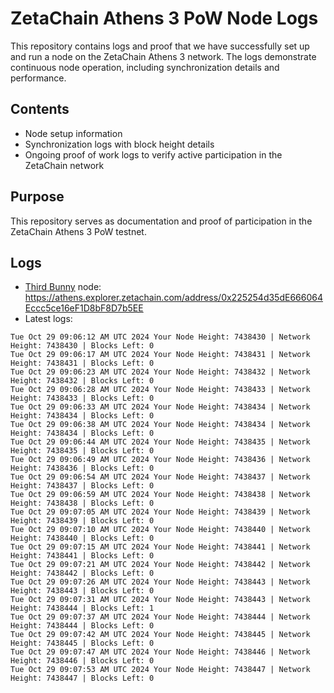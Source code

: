 # ZetaChain Athens 3 PoW Node Logs
This repository contains logs and proof that we have successfully set up and run a node on the ZetaChain Athens 3 network. The logs demonstrate continuous node operation, including synchronization details and performance.

## Contents
- Node setup information
- Synchronization logs with block height details
- Ongoing proof of work logs to verify active participation in the ZetaChain network

## Purpose
This repository serves as documentation and proof of participation in the ZetaChain Athens 3 PoW testnet.

## Logs

- [Third Bunny](https://thirdbunny.xyz/) node: https://athens.explorer.zetachain.com/address/0x225254d35dE666064Eccc5ce16eF1D8bF8D7b5EE
- Latest logs:
```
Tue Oct 29 09:06:12 AM UTC 2024 Your Node Height: 7438430 | Network Height: 7438430 | Blocks Left: 0
Tue Oct 29 09:06:17 AM UTC 2024 Your Node Height: 7438431 | Network Height: 7438431 | Blocks Left: 0
Tue Oct 29 09:06:23 AM UTC 2024 Your Node Height: 7438432 | Network Height: 7438432 | Blocks Left: 0
Tue Oct 29 09:06:28 AM UTC 2024 Your Node Height: 7438433 | Network Height: 7438433 | Blocks Left: 0
Tue Oct 29 09:06:33 AM UTC 2024 Your Node Height: 7438434 | Network Height: 7438434 | Blocks Left: 0
Tue Oct 29 09:06:38 AM UTC 2024 Your Node Height: 7438434 | Network Height: 7438434 | Blocks Left: 0
Tue Oct 29 09:06:44 AM UTC 2024 Your Node Height: 7438435 | Network Height: 7438435 | Blocks Left: 0
Tue Oct 29 09:06:49 AM UTC 2024 Your Node Height: 7438436 | Network Height: 7438436 | Blocks Left: 0
Tue Oct 29 09:06:54 AM UTC 2024 Your Node Height: 7438437 | Network Height: 7438437 | Blocks Left: 0
Tue Oct 29 09:06:59 AM UTC 2024 Your Node Height: 7438438 | Network Height: 7438438 | Blocks Left: 0
Tue Oct 29 09:07:05 AM UTC 2024 Your Node Height: 7438439 | Network Height: 7438439 | Blocks Left: 0
Tue Oct 29 09:07:10 AM UTC 2024 Your Node Height: 7438440 | Network Height: 7438440 | Blocks Left: 0
Tue Oct 29 09:07:15 AM UTC 2024 Your Node Height: 7438441 | Network Height: 7438441 | Blocks Left: 0
Tue Oct 29 09:07:21 AM UTC 2024 Your Node Height: 7438442 | Network Height: 7438442 | Blocks Left: 0
Tue Oct 29 09:07:26 AM UTC 2024 Your Node Height: 7438443 | Network Height: 7438443 | Blocks Left: 0
Tue Oct 29 09:07:31 AM UTC 2024 Your Node Height: 7438443 | Network Height: 7438444 | Blocks Left: 1
Tue Oct 29 09:07:37 AM UTC 2024 Your Node Height: 7438444 | Network Height: 7438444 | Blocks Left: 0
Tue Oct 29 09:07:42 AM UTC 2024 Your Node Height: 7438445 | Network Height: 7438445 | Blocks Left: 0
Tue Oct 29 09:07:47 AM UTC 2024 Your Node Height: 7438446 | Network Height: 7438446 | Blocks Left: 0
Tue Oct 29 09:07:53 AM UTC 2024 Your Node Height: 7438447 | Network Height: 7438447 | Blocks Left: 0
```
